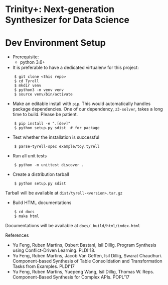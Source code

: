 # Trinity+: Next-generation Synthesizer for Data Science

Dev Environment Setup
=====================
- Prerequisite:
    - python 3.6+  
- It is preferable to have a dedicated virtualenv for this project:
```
    $ git clone <this repo>
    $ cd Tyrell
    $ mkdir venv
    $ python3 -m venv venv
    $ source venv/bin/activate
```
- Make an editable install with `pip`. This would automatically handles package dependencies. One of our dependency, `z3-solver`, takes a long time to build. Please be patient.
```
    $ pip install -e ".[dev]"
    $ python setup.py sdist  # for package
```
- Test whether the installation is successful
```
    $ parse-tyrell-spec example/toy.tyrell
```
- Run all unit tests
```
    $ python -m unittest discover .
```
- Create a distribution tarball
```
    $ python setup.py sdist
```
  Tarball will be available at `dist/tyrell-<version>.tar.gz`
- Build HTML documentations
```
    $ cd docs
    $ make html
```
  Documentations will be available at `docs/_build/html/index.html`
    
References
- Yu Feng, Ruben Martins, Osbert Bastani, Isil Dillig. Program Synthesis using Conflict-Driven Learning. PLDI'18.
- Yu Feng, Ruben Martins, Jacob Van Geffen, Isil Dillig, Swarat Chaudhuri. Component-based Synthesis of Table Consolidation and Transformation Tasks from Examples. PLDI'17
- Yu Feng, Ruben Martins, Yuepeng Wang, Isil Dillig, Thomas W. Reps. Component-Based Synthesis for Complex APIs. POPL'17

